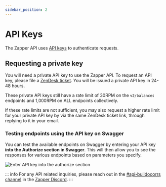 ```yaml
---
sidebar_position: 2
---
```


# API Keys

The Zapper API uses
[API keys](https://swagger.io/docs/specification/authentication/api-keys/) to
authenticate requests. 

## Requesting a private key

You will need a private API key to use the Zapper API. To request an API key, please file a [ZenDesk ticket](https://zapperfi.zendesk.com/hc/en-us/requests/new). You will be issued a private API key in 24-48 hours.

These private API keys still have a rate limit of 30RPM on the `v2/balances`
endpoints and 1,000RPM on ALL endpoints collectively.

If these rate limits are not sufficient, you may also request a higher rate
limit for your private API key by via the same ZenDesk ticket link, through
replying to it in your email.

### Testing endpoints using the API key on Swagger

You can test the available endpoints on Swagger by entering your API key **into the Authorize section in Swagger**. This will then allow you
to see the responses for various endpoints based on parameters you specify.

![Enter API key into the authorize section](../../static/img/assets/swagger-auth.png)

::: info For any API related inquiries, please reach out in the
[#api-buildooorrs channel](https://discord.com/channels/647279669388771329/650654989202489354)
in the [Zapper Discord](https://zapper.fi/discord). :::
